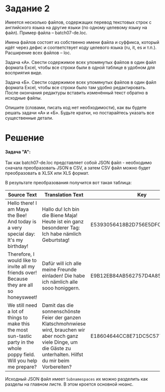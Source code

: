 # Задание 2
Имеется несколько файлов, содержащих перевод текстовых строк с английского языка на другие языки (по одному целевому языку на файл). Пример файла – batch07-de.loc.

Имена файлов состоят из собственно имени файла и суффикса, который идёт через дефис и соответствует коду целевого языка (ru, it, es и т.п.). Расширение всех файлов – loc.

Задача «А». Свести содержимое всех упомянутых файлов в один файл формата Excel, чтобы все строки были в одной таблице в удобном для восприятия виде.

Задача «Б». Свести содержимое всех упомянутых файлов в один файл формата Excel, чтобы все строки было там удобно редактировать. После окончания редактуры вставить изменённый текст обратно в исходные файлы.

Опишите (словами, писать код нет необходимости), как вы будете решать задачи «А» и «Б». Будьте кратки, но постарайтесь указать все существенные детали.

# Решение
#### Задача "А":
Так как batch07-de.loc представляет собой JSON файл - необходимо сначала преобразовать JSON в CSV, а затем CSV файл можно будет преобразовать в XLSX или XLS формат.

В результате преобразования получится вот такая таблица:

|Source Text                                                                                                                           |Translation Text                                                                                                                                                          |Key                             |
|--------------------------------------------------------------------------------------------------------------------------------------|--------------------------------------------------------------------------------------------------------------------------------------------------------------------------|--------------------------------|
|Hello there! I am Maya the Bee! And today is a very special day: It's my birthday!                                                    |Hallo du! Ich bin die Biene Maja! Heute ist ein ganz besonderer Tag: Ich habe nämlich Geburtstag!                                                                         |E5393056418B2D756E5DFC89601560F7|
|Therefore, I would like to invite all my friends over! Because they are all so honeysweet!                                            |Dafür will ich alle meine Freunde einladen! Die habe ich nämlich alle sooo honiggern.                                                                                     |E9B12EB84AB562757D4A85809962BA6B|
|We still need a lot of things to make this the most sun-tastic party in the whole poppy field. Will you help me prepare?              |Damit das die sonnenschönste Feier der ganzen Klatschmohnwiese wird, brauchen wir aber noch ganz viele Dinge, um die Gäste zu unterhalten. Hilfst du mir beim Vorbereiten?|E18604644CC8E71DC5C57793FE7801F4|

Исходный JSON файл имеет `Subnamespaces` их можно разделить как разделы на главном листе. В этом кроется основной нюанс.